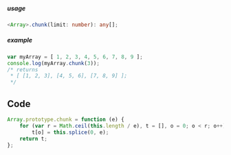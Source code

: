 ##### usage
~~~ts
<Array>.chunk(limit: number): any[];
~~~
##### example 
~~~js
var myArray = [ 1, 2, 3, 4, 5, 6, 7, 8, 9 ];
console.log(myArray.chunk(3));
/* returns
 * [ [1, 2, 3], [4, 5, 6], [7, 8, 9] ];
 */
~~~

## Code
~~~js
Array.prototype.chunk = function (e) {
	for (var r = Math.ceil(this.length / e), t = [], o = 0; o < r; o++)
		t[o] = this.splice(0, e);
	return t;
};
~~~
